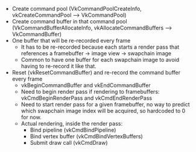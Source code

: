- Create command pool (VkCommandPoolCreateInfo, vkCreateCommandPool --> VkCommandPool)
- Create command buffer in that command pool (VkCommandBufferAllocateInfo, vkAllocateCommandBuffers --> VkCommandBuffer)
- One buffer that will be re-recorded every frame
    - It has to be re-recorded because each starts a render pass that references a framebuffer -> image view -> swapchain image
    - Common to have one buffer for each swapchain image to avoid having to re-record it like that.
- Reset (vkResetCommandBuffer) and re-record the command buffer every frame
    - vkBeginCommandBuffer and vkEndCommandBuffer
    - Need to begin render pass if rendering to framebuffers: vkCmdBeginRenderPass and vkCmdEndRenderPass
    - Need to start render pass for a given framebuffer, no way to predict which swapchain image index will be acquired, so hardcoded to 0 for now.
    - Actual rendering, inside the render pass:
        - Bind pipeline (vkCmdBindPipeline)
        - Bind vertex buffer (vkCmdBindVertexBuffers)
        - Submit draw call (vkCmdDraw)
